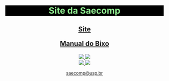 <h1 align="center" style="color:lightgreen;background-color:black">Site da Saecomp</h1>

<h2 align="center"> 

[Site](https://saecomp.github.io)

[Manual do Bixo](https://saecomp.github.io/bixo/index.html) </h2>

<p align="center">
    <a href="https://github.com/SAEComp/SAEComp.github.io/commits/main">
    <img src="https://img.shields.io/github/commit-activity/m/SAEComp/SAEComp.github.io?style=plastic">
    </a>
    <a href="https://github.com/SAEComp/SAEComp.github.io/graphs/contributors">
    <img src="https://img.shields.io/github/contributors/SAEComp/SAEComp.github.io?style=plastic"/>
    </a>
    <br>
    <a href="https://saecomp.github.io">
    <img src="https://img.shields.io/badge/SAEComp-Site-brightgreen?style=plastic"/>
    </a>
    <a href="https://www.instagram.com/saecomp.ec/">
    <img src="https://img.shields.io/badge/Follow%20us%20on-Instagram-blue"/>
    </a>
</p>

<p align="center"> <a href="saecomp@usp.br">saecomp@usp.br</a></p>
